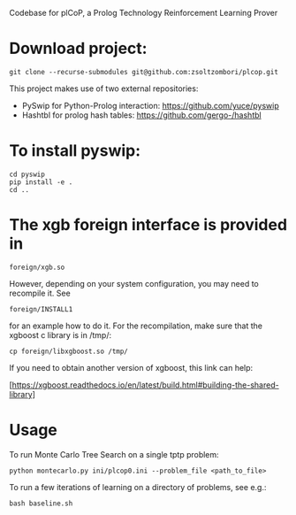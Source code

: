 Codebase for plCoP, a Prolog Technology Reinforcement Learning Prover

# Download project:

```
git clone --recurse-submodules git@github.com:zsoltzombori/plcop.git
```

This project makes use of two external repositories:

- PySwip for Python-Prolog interaction: https://github.com/yuce/pyswip
- Hashtbl for prolog hash tables: https://github.com/gergo-/hashtbl

# To install pyswip:

```
cd pyswip
pip install -e .
cd ..
```

# The xgb foreign interface is provided in

```
foreign/xgb.so
```

However, depending on your system configuration, you may need to recompile it. See

```
foreign/INSTALL1
```

for an example how to do it. For the recompilation, make sure that the xgboost c library is in /tmp/:

```
cp foreign/libxgboost.so /tmp/
```

If you need to obtain another version of xgboost, this link can help:

[https://xgboost.readthedocs.io/en/latest/build.html#building-the-shared-library]

# Usage

To run Monte Carlo Tree Search on a single tptp problem:

```
python montecarlo.py ini/plcop0.ini --problem_file <path_to_file>
```

To run a few iterations of learning on a directory of problems, see e.g.:

```
bash baseline.sh
```